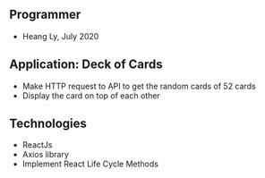 ## Programmer
- Heang Ly, July 2020

## Application: Deck of Cards
- Make HTTP request to API to get the random cards of 52 cards
- Display the card on top of each other

## Technologies
- ReactJs
- Axios library
- Implement React Life Cycle Methods